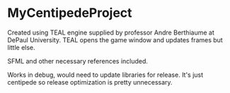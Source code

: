 # MyCentipedeProject

Created using TEAL engine supplied by professor Andre Berthiaume at DePaul University. TEAL opens the game window and updates frames but little else.

SFML and other necessary references included.

Works in debug, would need to update libraries for release. It's just centipede so release optimization is pretty unnecessary.
